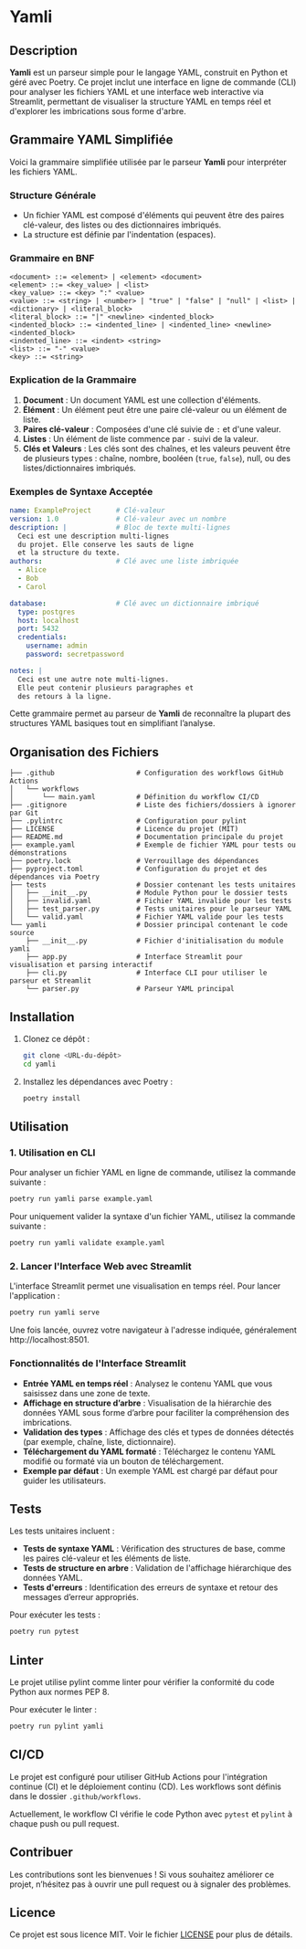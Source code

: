 # Yamli

## Description
**Yamli** est un parseur simple pour le langage YAML, construit en Python et géré avec Poetry. Ce projet inclut une interface en ligne de commande (CLI) pour analyser les fichiers YAML et une interface web interactive via Streamlit, permettant de visualiser la structure YAML en temps réel et d'explorer les imbrications sous forme d'arbre.

## Grammaire YAML Simplifiée

Voici la grammaire simplifiée utilisée par le parseur **Yamli** pour interpréter les fichiers YAML.

### Structure Générale
- Un fichier YAML est composé d'éléments qui peuvent être des paires clé-valeur, des listes ou des dictionnaires imbriqués.
- La structure est définie par l'indentation (espaces).

### Grammaire en BNF

```bnf
<document> ::= <element> | <element> <document>
<element> ::= <key_value> | <list>
<key_value> ::= <key> ":" <value>
<value> ::= <string> | <number> | "true" | "false" | "null" | <list> | <dictionary> | <literal_block>
<literal_block> ::= "|" <newline> <indented_block>
<indented_block> ::= <indented_line> | <indented_line> <newline> <indented_block>
<indented_line> ::= <indent> <string>
<list> ::= "-" <value>
<key> ::= <string>
```

### Explication de la Grammaire

1. **Document** : Un document YAML est une collection d'éléments.
2. **Élément** : Un élément peut être une paire clé-valeur ou un élément de liste.
3. **Paires clé-valeur** : Composées d'une clé suivie de `:` et d'une valeur.
4. **Listes** : Un élément de liste commence par `-` suivi de la valeur.
5. **Clés et Valeurs** : Les clés sont des chaînes, et les valeurs peuvent être de plusieurs types : chaîne, nombre, booléen (`true`, `false`), null, ou des listes/dictionnaires imbriqués.

### Exemples de Syntaxe Acceptée

```yaml
name: ExampleProject      # Clé-valeur
version: 1.0              # Clé-valeur avec un nombre
description: |            # Bloc de texte multi-lignes
  Ceci est une description multi-lignes
  du projet. Elle conserve les sauts de ligne
  et la structure du texte.
authors:                  # Clé avec une liste imbriquée
  - Alice
  - Bob
  - Carol

database:                 # Clé avec un dictionnaire imbriqué
  type: postgres
  host: localhost
  port: 5432
  credentials:
    username: admin
    password: secretpassword

notes: |
  Ceci est une autre note multi-lignes.
  Elle peut contenir plusieurs paragraphes et
  des retours à la ligne.
```

Cette grammaire permet au parseur de **Yamli** de reconnaître la plupart des structures YAML basiques tout en simplifiant l’analyse.

## Organisation des Fichiers
```plaintext
├── .github                    # Configuration des workflows GitHub Actions
│   └── workflows
│       └── main.yaml          # Définition du workflow CI/CD
├── .gitignore                 # Liste des fichiers/dossiers à ignorer par Git
├── .pylintrc                  # Configuration pour pylint
├── LICENSE                    # Licence du projet (MIT)
├── README.md                  # Documentation principale du projet
├── example.yaml               # Exemple de fichier YAML pour tests ou démonstrations
├── poetry.lock                # Verrouillage des dépendances
├── pyproject.toml             # Configuration du projet et des dépendances via Poetry
├── tests                      # Dossier contenant les tests unitaires
│   ├── __init__.py            # Module Python pour le dossier tests
│   ├── invalid.yaml           # Fichier YAML invalide pour les tests
│   ├── test_parser.py         # Tests unitaires pour le parseur YAML
│   └── valid.yaml             # Fichier YAML valide pour les tests
└── yamli                      # Dossier principal contenant le code source
    ├── __init__.py            # Fichier d'initialisation du module yamli
    ├── app.py                 # Interface Streamlit pour visualisation et parsing interactif
    ├── cli.py                 # Interface CLI pour utiliser le parseur et Streamlit
    └── parser.py              # Parseur YAML principal

```

## Installation
1. Clonez ce dépôt :
    ```bash
    git clone <URL-du-dépôt>
    cd yamli
    ```

2. Installez les dépendances avec Poetry :
    ```bash
    poetry install
    ```

## Utilisation

### 1. Utilisation en CLI

Pour analyser un fichier YAML en ligne de commande, utilisez la commande suivante :

```bash
poetry run yamli parse example.yaml
```

Pour uniquement valider la syntaxe d'un fichier YAML, utilisez la commande suivante :

```bash
poetry run yamli validate example.yaml
```

### 2. Lancer l'Interface Web avec Streamlit

L'interface Streamlit permet une visualisation en temps réel. Pour lancer l'application :

```bash
poetry run yamli serve
```

Une fois lancée, ouvrez votre navigateur à l'adresse indiquée, généralement http://localhost:8501.

### Fonctionnalités de l'Interface Streamlit
- **Entrée YAML en temps réel** : Analysez le contenu YAML que vous saisissez dans une zone de texte.
- **Affichage en structure d’arbre** : Visualisation de la hiérarchie des données YAML sous forme d’arbre pour faciliter la compréhension des imbrications.
- **Validation des types** : Affichage des clés et types de données détectés (par exemple, chaîne, liste, dictionnaire).
- **Téléchargement du YAML formaté** : Téléchargez le contenu YAML modifié ou formaté via un bouton de téléchargement.
- **Exemple par défaut** : Un exemple YAML est chargé par défaut pour guider les utilisateurs.

## Tests

Les tests unitaires incluent :
- **Tests de syntaxe YAML** : Vérification des structures de base, comme les paires clé-valeur et les éléments de liste.
- **Tests de structure en arbre** : Validation de l'affichage hiérarchique des données YAML.
- **Tests d'erreurs** : Identification des erreurs de syntaxe et retour des messages d’erreur appropriés.

Pour exécuter les tests :

```bash
poetry run pytest
```

## Linter
Le projet utilise pylint comme linter pour vérifier la conformité du code Python aux normes PEP 8.

Pour exécuter le linter :

```bash
poetry run pylint yamli
```

## CI/CD
Le projet est configuré pour utiliser GitHub Actions pour l'intégration continue (CI) et le déploiement continu (CD). Les workflows sont définis dans le dossier `.github/workflows`.

Actuellement, le workflow CI vérifie le code Python avec `pytest` et `pylint` à chaque push ou pull request.

## Contribuer
Les contributions sont les bienvenues ! Si vous souhaitez améliorer ce projet, n’hésitez pas à ouvrir une pull request ou à signaler des problèmes.

## Licence
Ce projet est sous licence MIT. Voir le fichier [LICENSE](LICENSE) pour plus de détails.
